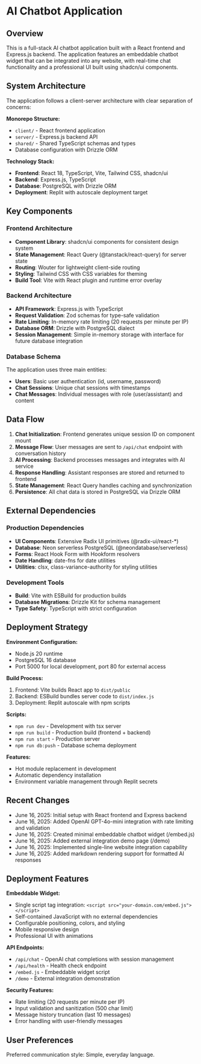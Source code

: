 # AI Chatbot Application

## Overview

This is a full-stack AI chatbot application built with a React frontend and Express.js backend. The application features an embeddable chatbot widget that can be integrated into any website, with real-time chat functionality and a professional UI built using shadcn/ui components.

## System Architecture

The application follows a client-server architecture with clear separation of concerns:

**Monorepo Structure:**
- `client/` - React frontend application
- `server/` - Express.js backend API
- `shared/` - Shared TypeScript schemas and types
- Database configuration with Drizzle ORM

**Technology Stack:**
- **Frontend**: React 18, TypeScript, Vite, Tailwind CSS, shadcn/ui
- **Backend**: Express.js, TypeScript
- **Database**: PostgreSQL with Drizzle ORM
- **Deployment**: Replit with autoscale deployment target

## Key Components

### Frontend Architecture
- **Component Library**: shadcn/ui components for consistent design system
- **State Management**: React Query (@tanstack/react-query) for server state
- **Routing**: Wouter for lightweight client-side routing
- **Styling**: Tailwind CSS with CSS variables for theming
- **Build Tool**: Vite with React plugin and runtime error overlay

### Backend Architecture
- **API Framework**: Express.js with TypeScript
- **Request Validation**: Zod schemas for type-safe validation
- **Rate Limiting**: In-memory rate limiting (20 requests per minute per IP)
- **Database ORM**: Drizzle with PostgreSQL dialect
- **Session Management**: Simple in-memory storage with interface for future database integration

### Database Schema
The application uses three main entities:
- **Users**: Basic user authentication (id, username, password)
- **Chat Sessions**: Unique chat sessions with timestamps
- **Chat Messages**: Individual messages with role (user/assistant) and content

## Data Flow

1. **Chat Initialization**: Frontend generates unique session ID on component mount
2. **Message Flow**: User messages are sent to `/api/chat` endpoint with conversation history
3. **AI Processing**: Backend processes messages and integrates with AI service
4. **Response Handling**: Assistant responses are stored and returned to frontend
5. **State Management**: React Query handles caching and synchronization
6. **Persistence**: All chat data is stored in PostgreSQL via Drizzle ORM

## External Dependencies

### Production Dependencies
- **UI Components**: Extensive Radix UI primitives (@radix-ui/react-*)
- **Database**: Neon serverless PostgreSQL (@neondatabase/serverless)
- **Forms**: React Hook Form with Hookform resolvers
- **Date Handling**: date-fns for date utilities
- **Utilities**: clsx, class-variance-authority for styling utilities

### Development Tools
- **Build**: Vite with ESBuild for production builds
- **Database Migrations**: Drizzle Kit for schema management
- **Type Safety**: TypeScript with strict configuration

## Deployment Strategy

**Environment Configuration:**
- Node.js 20 runtime
- PostgreSQL 16 database
- Port 5000 for local development, port 80 for external access

**Build Process:**
1. Frontend: Vite builds React app to `dist/public`
2. Backend: ESBuild bundles server code to `dist/index.js`
3. Deployment: Replit autoscale with npm scripts

**Scripts:**
- `npm run dev` - Development with tsx server
- `npm run build` - Production build (frontend + backend)
- `npm run start` - Production server
- `npm run db:push` - Database schema deployment

**Features:**
- Hot module replacement in development
- Automatic dependency installation
- Environment variable management through Replit secrets

## Recent Changes

- June 16, 2025: Initial setup with React frontend and Express backend
- June 16, 2025: Added OpenAI GPT-4o-mini integration with rate limiting and validation
- June 16, 2025: Created minimal embeddable chatbot widget (/embed.js)
- June 16, 2025: Added external integration demo page (/demo)
- June 16, 2025: Implemented single-line website integration capability
- June 16, 2025: Added markdown rendering support for formatted AI responses

## Deployment Features

**Embeddable Widget:**
- Single script tag integration: `<script src="your-domain.com/embed.js"></script>`
- Self-contained JavaScript with no external dependencies
- Configurable positioning, colors, and styling
- Mobile responsive design
- Professional UI with animations

**API Endpoints:**
- `/api/chat` - OpenAI chat completions with session management
- `/api/health` - Health check endpoint
- `/embed.js` - Embeddable widget script
- `/demo` - External integration demonstration

**Security Features:**
- Rate limiting (20 requests per minute per IP)
- Input validation and sanitization (500 char limit)
- Message history truncation (last 10 messages)
- Error handling with user-friendly messages

## User Preferences

Preferred communication style: Simple, everyday language.